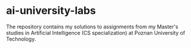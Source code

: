 # ai-university-labs

The repository contains my solutions to assignments from my Master's studies in Artificial Intelligence (CS specialization) at Poznan University of Technology. 